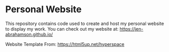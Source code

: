 # Personal Website
This repository contains code used to create and host my personal website to display my work.  You can check out my website at:
https://jen-abrahamson.github.io/

Website Template From:
https://html5up.net/hyperspace

